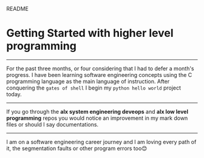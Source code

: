 README
# Getting Started with higher level programming
---
For the past three months, or four considering that I had to defer a month's progress. I have been 
learning software engineering concepts using the C programming language as the main language of instruction.
After conquering the `gates of shell` I begin my `python hello world` project today.

---
If you go through the **alx system engineering deveops** and **alx low level programming** repos 
you would notice an improvement in my mark down files or should I say documentations.

---
I am on a software engineering career journey and I am loving every path of it, the segmentation 
faults or other program errors too😊
